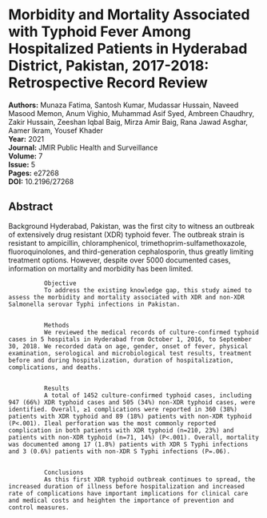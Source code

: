 # Morbidity and Mortality Associated with Typhoid Fever Among Hospitalized Patients in Hyderabad District, Pakistan, 2017-2018: Retrospective Record Review

**Authors:** Munaza Fatima, Santosh Kumar, Mudassar Hussain, Naveed Masood Memon, Anum Vighio, Muhammad Asif Syed, Ambreen Chaudhry, Zakir Hussain, Zeeshan Iqbal Baig, Mirza Amir Baig, Rana Jawad Asghar, Aamer Ikram, Yousef Khader  
**Year:** 2021  
**Journal:** JMIR Public Health and Surveillance  
**Volume:** 7  
**Issue:** 5  
**Pages:** e27268  
**DOI:** 10.2196/27268  

## Abstract
Background
              Hyderabad, Pakistan, was the first city to witness an outbreak of extensively drug resistant (XDR) typhoid fever. The outbreak strain is resistant to ampicillin, chloramphenicol, trimethoprim-sulfamethoxazole, fluoroquinolones, and third-generation cephalosporin, thus greatly limiting treatment options. However, despite over 5000 documented cases, information on mortality and morbidity has been limited.
            
            
              Objective
              To address the existing knowledge gap, this study aimed to assess the morbidity and mortality associated with XDR and non-XDR Salmonella serovar Typhi infections in Pakistan.
            
            
              Methods
              We reviewed the medical records of culture-confirmed typhoid cases in 5 hospitals in Hyderabad from October 1, 2016, to September 30, 2018. We recorded data on age, gender, onset of fever, physical examination, serological and microbiological test results, treatment before and during hospitalization, duration of hospitalization, complications, and deaths.
            
            
              Results
              A total of 1452 culture-confirmed typhoid cases, including 947 (66%) XDR typhoid cases and 505 (34%) non-XDR typhoid cases, were identified. Overall, ≥1 complications were reported in 360 (38%) patients with XDR typhoid and 89 (18%) patients with non-XDR typhoid (P<.001). Ileal perforation was the most commonly reported complication in both patients with XDR typhoid (n=210, 23%) and patients with non-XDR typhoid (n=71, 14%) (P<.001). Overall, mortality was documented among 17 (1.8%) patients with XDR S Typhi infections and 3 (0.6%) patients with non-XDR S Typhi infections (P=.06).
            
            
              Conclusions
              As this first XDR typhoid outbreak continues to spread, the increased duration of illness before hospitalization and increased rate of complications have important implications for clinical care and medical costs and heighten the importance of prevention and control measures.

